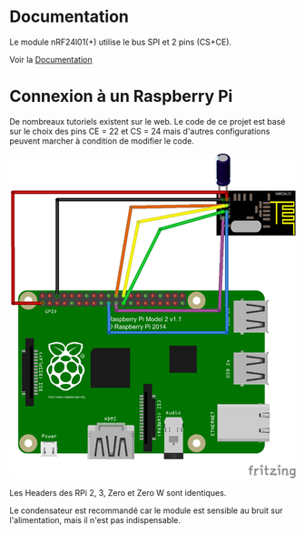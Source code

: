 # Documentation
Le module nRF24l01(+) utilise le bus SPI et 2 pins (CS+CE).

Voir la [Documentation](nRF24L01Pluss_Preliminary_Product_Specification_v1_0.pdf)

# Connexion à un Raspberry Pi

De nombreaux tutoriels existent sur le web. Le code de ce projet est basé sur le choix des pins CE = 22 et CS = 24 mais d'autres configurations peuvent marcher à condition de modifier le code.

![Image](./RPI_nRF24l01_conection.png?raw=true)

Les Headers des RPi 2, 3, Zero et Zero W sont identiques.

Le condensateur est recommandé car le module est sensible au bruit sur l'alimentation, mais il n'est pas indispensable.